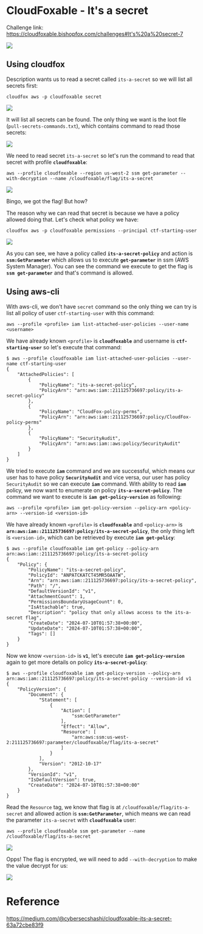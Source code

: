 # CloudFoxable - It's a secret

Challenge link: https://cloudfoxable.bishopfox.com/challenges#It's%20a%20secret-7

![](images/its-a-secret-description.png)

## Using cloudfox

Description wants us to read a secret called `its-a-secret` so we will list all secrets first:

```
cloudfox aws -p cloudfoxable secret
```

![](images/its-a-secret-cloudfox-secret.png)

It will list all secrets can be found. The only thing we want is the loot file (`pull-secrets-commands.txt`), which contains command to read those secrets:

![](images/its-a-secret-secret-loot.png)

We need to read secret `its-a-secret` so let's run the command to read that secret with profile **`cloudfoxable`**:

```
aws --profile cloudfoxable --region us-west-2 ssm get-parameter --with-decryption --name /cloudfoxable/flag/its-a-secret
```

![](images/its-a-secret-cloudfox-get-flag.png)

Bingo, we got the flag! But how?

The reason why we can read that secret is because we have a policy allowed doing that. Let's check what policy we have:

```
cloudfox aws -p cloudfoxable permissions --principal ctf-starting-user
```

![](images/its-a-secret-cloudfox-permission.png)

As you can see, we have a policy called **`its-a-secret-policy`** and action is **`ssm:GetParameter`** which allows us to execute **`get-parameter`** in ssm (AWS System Manager). You can see the command we execute to get the flag is **`ssm get-parameter`** and that's command is allowed.

## Using aws-cli

With aws-cli, we don't have `secret` command so the only thing we can try is list all policy of user `ctf-starting-user` with this command:

```
aws --profile <profile> iam list-attached-user-policies --user-name <username>
```

We have already known `<profile>` is **`cloudfoxable`** and username is **`ctf-starting-user`** so let's execute that command:

```
$ aws --profile cloudfoxable iam list-attached-user-policies --user-name ctf-starting-user
{
    "AttachedPolicies": [
        {
            "PolicyName": "its-a-secret-policy",
            "PolicyArn": "arn:aws:iam::211125736697:policy/its-a-secret-policy"
        },
        {
            "PolicyName": "CloudFox-policy-perms",
            "PolicyArn": "arn:aws:iam::211125736697:policy/CloudFox-policy-perms"
        },
        {
            "PolicyName": "SecurityAudit",
            "PolicyArn": "arn:aws:iam::aws:policy/SecurityAudit"
        }
    ]
}
```

We tried to execute **`iam`** command and we are successful, which means our user has to have policy **`SecurityAudit`** and vice versa, our user has policy `SecurityAudit` so we can execute **`iam`** command. With ability to read **`iam`** policy, we now want to enumerate on policy **`its-a-secret-policy`**. The command we want to execute is **`iam get-policy-version`** as following:

```
aws --profile <profile> iam get-policy-version --policy-arn <policy-arn> --version-id <version-id>
```

We have already known `<profile>` is **`cloudfoxable`** and `<policy-arn>` is **`arn:aws:iam::211125736697:policy/its-a-secret-policy`**, the only thing left is `<version-id>`, which can be retrieved by execute **`iam get-policy`**:

```
$ aws --profile cloudfoxable iam get-policy --policy-arn arn:aws:iam::211125736697:policy/its-a-secret-policy
{
    "Policy": {
        "PolicyName": "its-a-secret-policy",
        "PolicyId": "ANPATCKATCT45MR5OAATW",
        "Arn": "arn:aws:iam::211125736697:policy/its-a-secret-policy",
        "Path": "/",
        "DefaultVersionId": "v1",
        "AttachmentCount": 1,
        "PermissionsBoundaryUsageCount": 0,
        "IsAttachable": true,
        "Description": "policy that only allows access to the its-a-secret flag",
        "CreateDate": "2024-07-10T01:57:38+00:00",
        "UpdateDate": "2024-07-10T01:57:38+00:00",
        "Tags": []
    }
}
```

Now we know `<version-id>` is **`v1`**, let's execute **`iam get-policy-version`** again to get more details on policy **`its-a-secret-policy`**:

```
$ aws --profile cloudfoxable iam get-policy-version --policy-arn arn:aws:iam::211125736697:policy/its-a-secret-policy --version-id v1
{
    "PolicyVersion": {
        "Document": {
            "Statement": [
                {
                    "Action": [
                        "ssm:GetParameter"
                    ],
                    "Effect": "Allow",
                    "Resource": [
                        "arn:aws:ssm:us-west-2:211125736697:parameter/cloudfoxable/flag/its-a-secret"
                    ]
                }
            ],
            "Version": "2012-10-17"
        },
        "VersionId": "v1",
        "IsDefaultVersion": true,
        "CreateDate": "2024-07-10T01:57:38+00:00"
    }
}
```

Read the `Resource` tag, we know that flag is at `/cloudfoxable/flag/its-a-secret` and allowed action is **`ssm:GetParameter`**, which means we can read the parameter `its-a-secret` with **`cloudfoxable`** user:

```
aws --profile cloudfoxable ssm get-parameter --name /cloudfoxable/flag/its-a-secret
```

![](images/its-a-secret-aws-cli-ssm-get-param-encrypted.png)

Opps! The flag is encrypted, we will need to add `--with-decryption` to make the value decrypt for us:

![](images/its-a-secret-aws-cli-ssm-get-param-decrypted.png)

# Reference

https://medium.com/@cybersecshashi/cloudfoxable-its-a-secret-63a72cbe83f9

